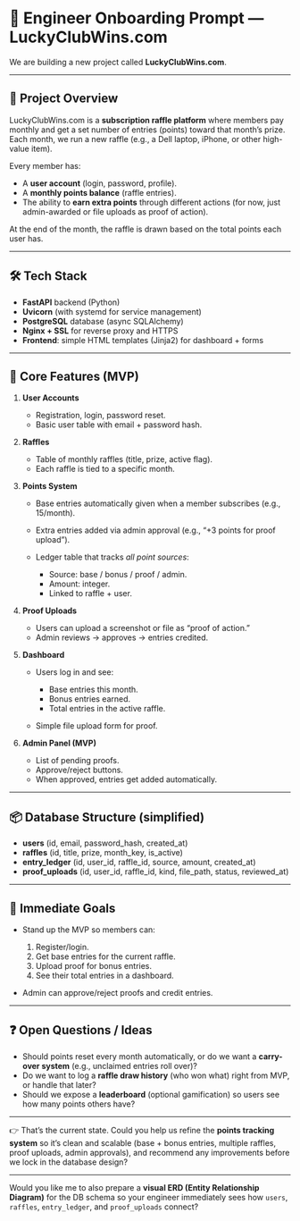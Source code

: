 # 🧵 **Engineer Onboarding Prompt — LuckyClubWins.com**

We are building a new project called **LuckyClubWins.com**.

---

## 🎯 Project Overview

LuckyClubWins.com is a **subscription raffle platform** where members pay monthly and get a set number of entries (points) toward that month’s prize. Each month, we run a new raffle (e.g., a Dell laptop, iPhone, or other high-value item).

Every member has:

* A **user account** (login, password, profile).
* A **monthly points balance** (raffle entries).
* The ability to **earn extra points** through different actions (for now, just admin-awarded or file uploads as proof of action).

At the end of the month, the raffle is drawn based on the total points each user has.

---

## 🛠️ Tech Stack

* **FastAPI** backend (Python)
* **Uvicorn** (with systemd for service management)
* **PostgreSQL** database (async SQLAlchemy)
* **Nginx + SSL** for reverse proxy and HTTPS
* **Frontend**: simple HTML templates (Jinja2) for dashboard + forms

---

## 🔑 Core Features (MVP)

1. **User Accounts**

   * Registration, login, password reset.
   * Basic user table with email + password hash.

2. **Raffles**

   * Table of monthly raffles (title, prize, active flag).
   * Each raffle is tied to a specific month.

3. **Points System**

   * Base entries automatically given when a member subscribes (e.g., 15/month).
   * Extra entries added via admin approval (e.g., “+3 points for proof upload”).
   * Ledger table that tracks *all point sources*:

     * Source: base / bonus / proof / admin.
     * Amount: integer.
     * Linked to raffle + user.

4. **Proof Uploads**

   * Users can upload a screenshot or file as “proof of action.”
   * Admin reviews → approves → entries credited.

5. **Dashboard**

   * Users log in and see:

     * Base entries this month.
     * Bonus entries earned.
     * Total entries in the active raffle.
   * Simple file upload form for proof.

6. **Admin Panel (MVP)**

   * List of pending proofs.
   * Approve/reject buttons.
   * When approved, entries get added automatically.

---

## 📦 Database Structure (simplified)

* **users** (id, email, password\_hash, created\_at)
* **raffles** (id, title, prize, month\_key, is\_active)
* **entry\_ledger** (id, user\_id, raffle\_id, source, amount, created\_at)
* **proof\_uploads** (id, user\_id, raffle\_id, kind, file\_path, status, reviewed\_at)

---

## 🚀 Immediate Goals

* Stand up the MVP so members can:

  1. Register/login.
  2. Get base entries for the current raffle.
  3. Upload proof for bonus entries.
  4. See their total entries in a dashboard.
* Admin can approve/reject proofs and credit entries.

---

## ❓ Open Questions / Ideas

* Should points reset every month automatically, or do we want a **carry-over system** (e.g., unclaimed entries roll over)?
* Do we want to log a **raffle draw history** (who won what) right from MVP, or handle that later?
* Should we expose a **leaderboard** (optional gamification) so users see how many points others have?

---

👉 That’s the current state. Could you help us refine the **points tracking system** so it’s clean and scalable (base + bonus entries, multiple raffles, proof uploads, admin approvals), and recommend any improvements before we lock in the database design?

---

Would you like me to also prepare a **visual ERD (Entity Relationship Diagram)** for the DB schema so your engineer immediately sees how `users`, `raffles`, `entry_ledger`, and `proof_uploads` connect?
